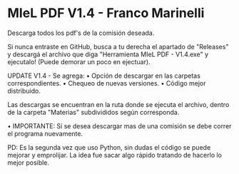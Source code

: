 # MIeL PDF V1.4 - Franco Marinelli
Descarga todos los pdf's de la comisión deseada.

Si nunca entraste en GitHub, busca a tu derecha el apartado de "Releases" y descargá el archivo que diga "Herramienta MIeL PDF - V1.4.exe" y ejecutalo! (Puede demorar un poco en ejectuar).

UPDATE V1.4 - Se agrega:
• Opción de descargar en las carpetas correspondientes.
• Chequeo de nuevas versiones.
• Código mejor distribuido.

Las descargas se encuentran en la ruta donde se ejecuta el archivo, dentro de la carpeta "Materias" subdivididos según corresponda.

• IMPORTANTE:
Si se desea descargar mas de una comisión se debe correr el programa nuevamente.

PD: Es la segunda vez que uso Python, sin dudas el código se puede mejorar y emprolijar. La idea fue sacar algo rápido tratando de hacerlo lo mejor posible.
